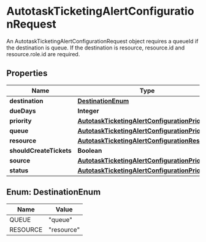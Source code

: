 

# AutotaskTicketingAlertConfigurationRequest

An AutotaskTicketingAlertConfigurationRequest object requires a queueId if the destination is queue. If the destination is resource, resource.id and resource.role.id are required.

## Properties

| Name | Type | Description | Notes |
|------------ | ------------- | ------------- | -------------|
|**destination** | [**DestinationEnum**](#DestinationEnum) |  |  |
|**dueDays** | **Integer** |  |  |
|**priority** | [**AutotaskTicketingAlertConfigurationPriority**](AutotaskTicketingAlertConfigurationPriority.md) |  |  |
|**queue** | [**AutotaskTicketingAlertConfigurationPriority**](AutotaskTicketingAlertConfigurationPriority.md) |  |  [optional] |
|**resource** | [**AutotaskTicketingAlertConfigurationResource**](AutotaskTicketingAlertConfigurationResource.md) |  |  [optional] |
|**shouldCreateTickets** | **Boolean** |  |  |
|**source** | [**AutotaskTicketingAlertConfigurationPriority**](AutotaskTicketingAlertConfigurationPriority.md) |  |  [optional] |
|**status** | [**AutotaskTicketingAlertConfigurationPriority**](AutotaskTicketingAlertConfigurationPriority.md) |  |  |



## Enum: DestinationEnum

| Name | Value |
|---- | -----|
| QUEUE | &quot;queue&quot; |
| RESOURCE | &quot;resource&quot; |



